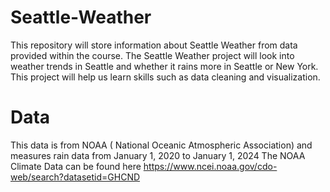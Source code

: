 # Seattle-Weather
This repository will store information about Seattle Weather from data provided within the course.
The Seattle Weather project will look into weather trends in Seattle and whether it rains more in Seattle or New York.
This project will help us learn skills such as data cleaning and visualization. 
# Data 
This data is from NOAA ( National Oceanic Atmospheric Association) and measures rain data from January 1, 2020 to January 1, 2024
The NOAA Climate Data can be found here https://www.ncei.noaa.gov/cdo-web/search?datasetid=GHCND 
